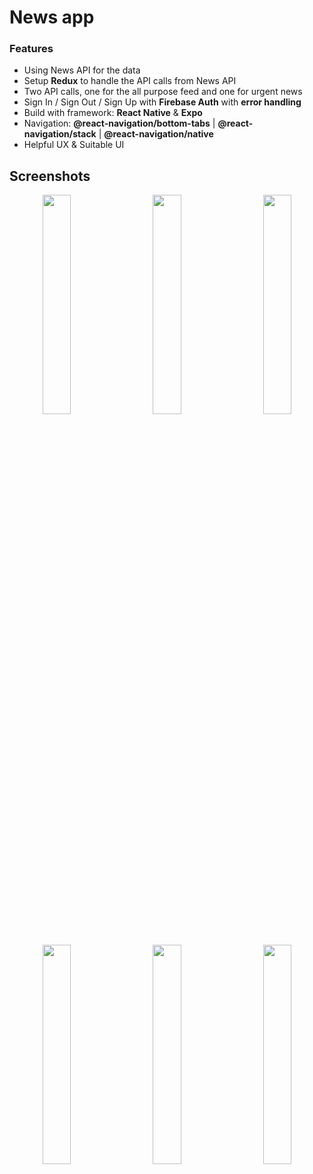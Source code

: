 # News app


### Features

* Using News API for the data
* Setup **Redux** to handle the API calls from News API
* Two API calls, one for the all purpose feed and one for urgent news
* Sign In / Sign Out / Sign Up with **Firebase Auth** with **error handling**
* Build with framework: **React Native** & **Expo**
* Navigation: **@react-navigation/bottom-tabs** | **@react-navigation/stack** | **@react-navigation/native**
* Helpful UX & Suitable UI

## Screenshots

<div align="center">
   
<img align="left" src="https://user-images.githubusercontent.com/54855346/119261198-a88adb80-bbd6-11eb-8c39-94f1b00eea32.png" width="30%"/> 
<img align="center" src="https://user-images.githubusercontent.com/54855346/119261259-e425a580-bbd6-11eb-8d45-c838b3b196c1.png" width="30%"/> 
<img align="right" src="https://user-images.githubusercontent.com/54855346/119261262-e8ea5980-bbd6-11eb-8a1a-81c4a35cb692.png" width="30%"/>

</div>

##

<div align="center">
   
<img align="left" src="https://user-images.githubusercontent.com/54855346/119261304-159e7100-bbd7-11eb-8877-fd0308462e92.png" width="30%"/> 
<img align="center" src="https://user-images.githubusercontent.com/54855346/119261307-16cf9e00-bbd7-11eb-916a-7948074d5a20.png" width="30%"/> 
<img align="right" src="https://user-images.githubusercontent.com/54855346/119261308-1800cb00-bbd7-11eb-9db6-f5f42dae9889.png" width="30%"/>

</div>
